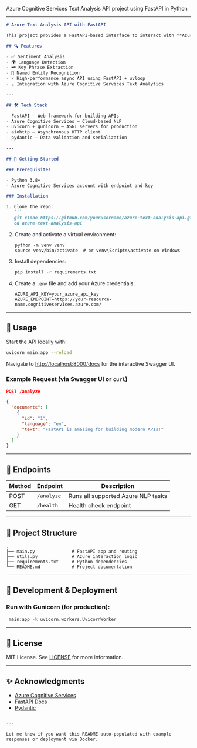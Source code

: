 Azure Cognitive Services Text Analysis API project using FastAPI in Python

---

````markdown
# Azure Text Analysis API with FastAPI

This project provides a FastAPI-based interface to interact with **Azure Cognitive Services – Text Analytics API**. It enables sentiment analysis, language detection, key phrase extraction, and entity recognition through a lightweight, async-enabled Python backend.

## 🔍 Features

- ✅ Sentiment Analysis  
- 🌍 Language Detection  
- 🗝️ Key Phrase Extraction  
- 🧠 Named Entity Recognition  
- ⚡ High-performance async API using FastAPI + uvloop  
- ☁️ Integration with Azure Cognitive Services Text Analytics

---

## 🛠️ Tech Stack

- FastAPI – Web framework for building APIs
- Azure Cognitive Services – Cloud-based NLP
- uvicorn + gunicorn – ASGI servers for production
- aiohttp – Asynchronous HTTP client
- pydantic – Data validation and serialization

---

## 🚀 Getting Started

### Prerequisites

- Python 3.8+
- Azure Cognitive Services account with endpoint and key

### Installation

1. Clone the repo:
   ```
   git clone https://github.com/yourusername/azure-text-analysis-api.git
   cd azure-text-analysis-api
````

2. Create and activate a virtual environment:

   ```
   python -m venv venv
   source venv/bin/activate  # or venv\Scripts\activate on Windows
   ```

3. Install dependencies:

   ```bash
   pip install -r requirements.txt
   ```

4. Create a `.env` file and add your Azure credentials:

   ```env
   AZURE_API_KEY=your_azure_api_key
   AZURE_ENDPOINT=https://your-resource-name.cognitiveservices.azure.com/
   ```

---

## 🧪 Usage

Start the API locally with:

```bash
uvicorn main:app --reload
```

Navigate to [http://localhost:8000/docs](http://localhost:8000/docs) for the interactive Swagger UI.

### Example Request (via Swagger UI or `curl`)

```json
POST /analyze

{
  "documents": [
    {
      "id": "1",
      "language": "en",
      "text": "FastAPI is amazing for building modern APIs!"
    }
  ]
}
```

---

## 🧾 Endpoints

| Method | Endpoint   | Description                        |
| ------ | ---------- | ---------------------------------- |
| POST   | `/analyze` | Runs all supported Azure NLP tasks |
| GET    | `/health`  | Health check endpoint              |

---

## 📁 Project Structure

```
.
├── main.py              # FastAPI app and routing
├── utils.py             # Azure interaction logic
├── requirements.txt     # Python dependencies
└── README.md            # Project documentation
```

---

## 🧰 Development & Deployment

### Run with Gunicorn (for production):

```bash
 main:app -k uvicorn.workers.UvicornWorker
```

---

## 📄 License

MIT License. See [LICENSE](LICENSE) for more information.

---

## ✨ Acknowledgments

* [Azure Cognitive Services](https://azure.microsoft.com/en-us/services/cognitive-services/)
* [FastAPI Docs](https://fastapi.tiangolo.com/)
* [Pydantic](https://docs.pydantic.dev/)

```

---

Let me know if you want this README auto-populated with example responses or deployment via Docker.
```
